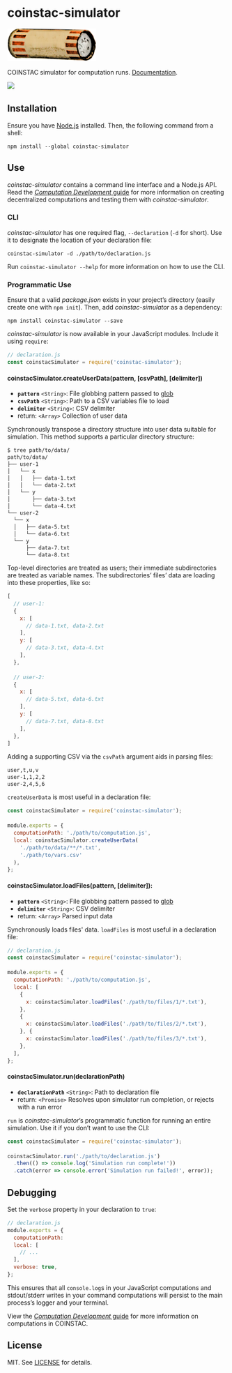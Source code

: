 # coinstac-simulator

<img src="https://raw.githubusercontent.com/MRN-Code/coinstac/master/img/coinstac.png" height="75px">

COINSTAC simulator for computation runs. [Documentation](http://mrn-code.github.io/coinstac/).

<img src="https://raw.githubusercontent.com/MRN-Code/coinstac/master/packages/coinstac-simulator/media/demo-capture.gif" />

## Installation

Ensure you have [Node.js](https://nodejs.org/) installed. Then, the following command from a shell:

```shell
npm install --global coinstac-simulator
```

## Use

_coinstac-simulator_ contains a command line interface and a Node.js API. Read the [_Computation Development_ guide](https://github.com/MRN-Code/coinstac/blob/master/guides/computation-development.md) for more information on creating decentralized computations and testing them with _coinstac-simulator_.

### CLI

_coinstac-simulator_ has one required flag, `--declaration` (`-d` for short). Use it to designate the location of your declaration file:

```shell
coinstac-simulator -d ./path/to/declaration.js
```

Run `coinstac-simulator --help` for more information on how to use the CLI.

### Programmatic Use

Ensure that a valid _package.json_ exists in your project’s directory (easily create one with `npm init`). Then, add _coinstac-simulator_ as a dependency:

```shell
npm install coinstac-simulator --save
```

_coinstac-simulator_ is now available in your JavaScript modules. Include it using `require`:

```js
// declaration.js
const coinstacSimulator = require('coinstac-simulator');
```

#### coinstacSimulator.createUserData(pattern, [csvPath], [delimiter])

* **`pattern`** `<String>`: File globbing pattern passed to [glob](https://www.npmjs.com/package/glob)
* **`csvPath`** `<String>`: Path to a CSV variables file to load
* **`delimiter`** `<String>`: CSV delimiter
* return: `<Array>` Collection of user data

Synchronously transpose a directory structure into user data suitable for simulation. This method supports a particular directory structure:

```shell
$ tree path/to/data/
path/to/data/
├── user-1
│   └── x
│   │   ├── data-1.txt
│   │   └── data-2.txt
│   └── y
│       ├── data-3.txt
│       └── data-4.txt
└── user-2
  └── x
  │   ├── data-5.txt
  │   └── data-6.txt
  └── y
      ├── data-7.txt
      └── data-8.txt
```

Top-level directories are treated as users; their immediate subdirectories are treated as variable names. The subdirectories’ files’ data are loading into these properties, like so:

```js
[
  // user-1:
  {
    x: [
      // data-1.txt, data-2.txt
    ],
    y: [
      // data-3.txt, data-4.txt
    ],
  },

  // user-2:
  {
    x: [
      // data-5.txt, data-6.txt
    ],
    y: [
      // data-7.txt, data-8.txt
    ],
  },
]
```

Adding a supporting CSV via the `csvPath` argument aids in parsing files:

```csv
user,t,u,v
user-1,1,2,2
user-2,4,5,6
```

`createUserData` is most useful in a declaration file:

```js
const coinstacSimulator = require('coinstac-simulator');

module.exports = {
  computationPath: './path/to/computation.js',
  local: coinstacSimulator.createUserData(
    './path/to/data/**/*.txt',
    './path/to/vars.csv'
  ),
};
```

#### coinstacSimulator.loadFiles(pattern, [delimiter]):

* **`pattern`** `<String>`: File globbing pattern passed to [glob](https://www.npmjs.com/package/glob)
* **`delimiter`** `<String>`: CSV delimiter
* return: `<Array>` Parsed input data

Synchronously loads files' data. `loadFiles` is most useful in a declaration file:

```js
// declaration.js
const coinstacSimulator = require('coinstac-simulator');

module.exports = {
  computationPath: './path/to/computation.js',
  local: [
    {
      x: coinstacSimulator.loadFiles('./path/to/files/1/*.txt'),
    },
    {
      x: coinstacSimulator.loadFiles('./path/to/files/2/*.txt'),
    }, {
      x: coinstacSimulator.loadFiles('./path/to/files/3/*.txt'),
    },
  ],
};
```

#### coinstacSimulator.run(declarationPath)

* **`declarationPath`** `<String>`: Path to declaration file
* return: `<Promise>` Resolves upon simulator run completion, or rejects with a run error

`run` is _coinstac-simulator_’s programmatic function for running an entire simulation. Use it if you don’t want to use the CLI:

```js
const coinstacSimulator = require('coinstac-simulator');

coinstacSimulator.run('./path/to/declaration.js')
  .then(() => console.log('Simulation run complete!'))
  .catch(error => console.error('Simulation run failed!', error));
```

## Debugging

Set the `verbose` property in your declaration to `true`:

```js
// declaration.js
module.exports = {
  computationPath:
  local: [
    // ...
  ],
  verbose: true,
};
```

This ensures that all `console.log`s in your JavaScript computations and stdout/stderr writes in your command computations will persist to the main process’s logger and your terminal.

View the [_Computation Development_ guide](https://github.com/MRN-Code/coinstac/blob/master/guides/computation-development.md) for more information on computations in COINSTAC.

## License

MIT. See [LICENSE](./LICENSE) for details.

